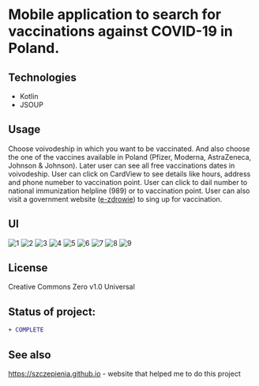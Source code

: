 # Mobile application to search for vaccinations against COVID-19 in Poland.

## Technologies

* Kotlin
* JSOUP

## Usage
Choose voivodeship in which you want to be vaccinated. And also choose the one of the vaccines available in Poland (Pfizer, Moderna, AstraZeneca, Johnson & Johnson).
Later user can see all free vaccinations dates in voivodeship. User can click on CardView to see details like hours, address and phone numeber to vaccination point. 
User can click to dail number to national immunization helpline (989) or to vaccination point. User can also visit a government website (<a href="https://pacjent.erejestracja.ezdrowie.gov.pl/auth">e-zdrowie</a>) to sing up for vaccination.

## UI
![1](https://github.com/aleksanderbies/android-COVID-vaccine-scrap-info/blob/master/screenshots/Screenshot_1621929326.png?raw=true)
![2](https://github.com/aleksanderbies/android-COVID-vaccine-scrap-info/blob/master/screenshots/Screenshot_1621929106.png?raw=true)
![3](https://github.com/aleksanderbies/android-COVID-vaccine-scrap-info/blob/master/screenshots/Screenshot_1621929116.png?raw=true)
![4](https://github.com/aleksanderbies/android-COVID-vaccine-scrap-info/blob/master/screenshots/Screenshot_1621929155.png?raw=true)
![5](https://github.com/aleksanderbies/android-COVID-vaccine-scrap-info/blob/master/screenshots/Screenshot_1621929172.png?raw=true)
![6](https://github.com/aleksanderbies/android-COVID-vaccine-scrap-info/blob/master/screenshots/Screenshot_1621929186.png?raw=true)
![7](https://github.com/aleksanderbies/android-COVID-vaccine-scrap-info/blob/master/screenshots/Screenshot_1621929198.png?raw=true)
![8](https://github.com/aleksanderbies/android-COVID-vaccine-scrap-info/blob/master/screenshots/Screenshot_1621929222.png?raw=true)
![9](https://github.com/aleksanderbies/android-COVID-vaccine-scrap-info/blob/master/screenshots/Screenshot_1621929235.png?raw=true)

License
----

Creative Commons Zero v1.0 Universal

## Status of project: 
```diff 
+ COMPLETE
```

## See also
<a href="https://szczepienia.github.io">https://szczepienia.github.io - website that helped me to do this project</a> 
